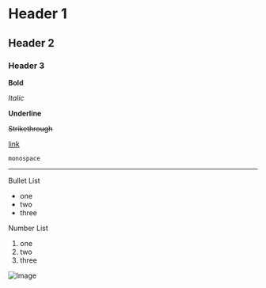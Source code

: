 # Header 1
## Header 2
### Header 3
**Bold**

*Italic*

__Underline__

<strike>Strikethrough</strike>

[link](https://github.com/BlastyTheDev/binder)

`monospace`

---

Bullet List
- one
- two
- three

Number List
1. one
2. two
3. three

![Image]()
